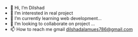 - 👋 Hi, I’m Dilshad
- 👀 I’m interested in real project
- 🌱 I’m currently learning web development...
- 💞️ I’m looking to collaborate on project ...
- 📫 How to reach me  gmail dilshadalamues786@gmail.com

<!---
dilshad790/dilshad790 is a ✨ special ✨ repository because its `README.md` (this file) appears on your GitHub profile.
You can click the Preview link to take a look at your changes.
--->
